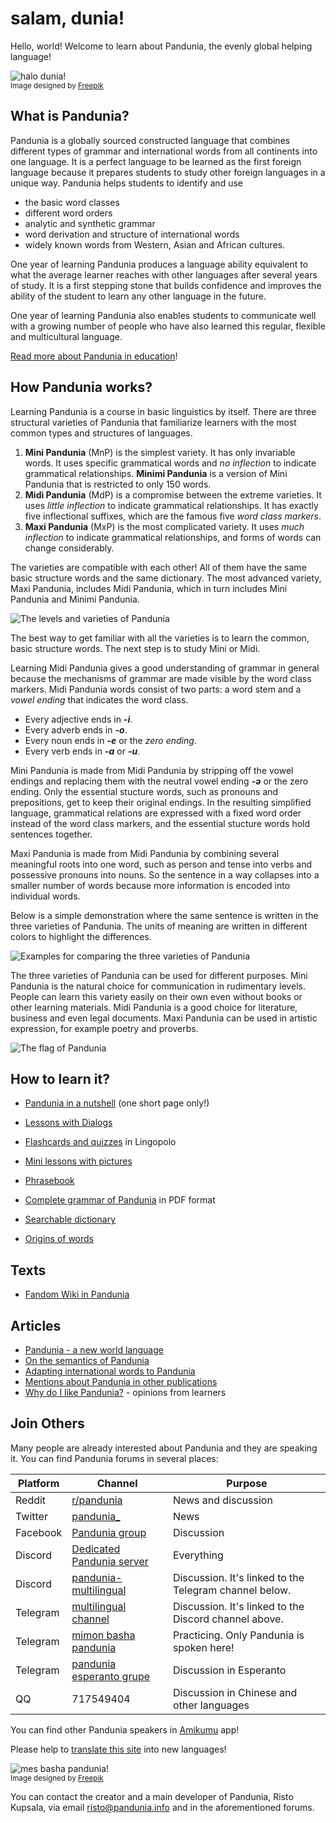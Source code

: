 # salam, dunia!

Hello, world!
Welcome to learn about Pandunia, the evenly global helping language!

![](http://www.pandunia.info/grafe/halo_dunia.png "halo dunia!")  
<small>Image designed by [Freepik](http://www.freepik.com)</small>

## What is Pandunia?

Pandunia is a globally sourced constructed language
that combines different types of grammar and international words from all continents into one language.
It is a perfect language to be learned as the first foreign language because it prepares students to study other foreign languages in a unique way.
Pandunia helps students to identify and use

- the basic word classes
- different word orders
- analytic and synthetic grammar
- word derivation and structure of international words
- widely known words from Western, Asian and African cultures.

One year of learning Pandunia produces a language ability equivalent to what the average learner reaches with other languages after several years of study.
It is a first stepping stone that builds confidence and improves the ability of the student to learn any other language in the future.

One year of learning Pandunia also enables students to communicate well with a growing number of people
who have also learned this regular, flexible and multicultural language.

[Read more about Pandunia in education](bash-pedie.md)!

## How Pandunia works?

Learning Pandunia is a course in basic linguistics by itself.
There are three structural varieties of Pandunia
that familiarize learners with the most common types and structures of languages.

1. **Mini Pandunia** (MnP) is the simplest variety.
   It has only invariable words.
   It uses specific grammatical words and *no inflection* to indicate grammatical relationships.
   **Minimi Pandunia** is a version of Mini Pandunia that is restricted to only 150 words.
2. **Midi Pandunia** (MdP) is a compromise between the extreme varieties.
   It uses *little inflection* to indicate grammatical relationships.
   It has exactly five inflectional suffixes, which are the famous five *word class markers*.
3. **Maxi Pandunia** (MxP) is the most complicated variety.
   It uses *much inflection* to indicate grammatical relationships,
   and forms of words can change considerably.

The varieties are compatible with each other!
All of them have the same basic structure words and the same dictionary.
The most advanced variety, Maxi Pandunia, includes Midi Pandunia, which in turn includes Mini Pandunia and Minimi Pandunia.

![](http://www.pandunia.info/grafe/variaje.png "The levels and varieties of Pandunia")

The best way to get familiar with all the varieties is to learn the common, basic structure words.
The next step is to study Mini or Midi.

Learning Midi Pandunia gives a good understanding of grammar in general
because the mechanisms of grammar are made visible by the word class markers.
Midi Pandunia words consist of two parts:
a word stem and a *vowel ending* that indicates the word class.

- Every adjective ends in ***-i***.
- Every adverb ends in ***-o***.
- Every noun ends in ***-e*** or the *zero ending*.
- Every verb ends in ***-a*** or ***-u***.

Mini Pandunia is made from Midi Pandunia by stripping off the vowel endings
and replacing them with the neutral vowel ending ***-ə*** or the zero ending.
Only the essential stucture words, such as pronouns and prepositions, get to keep their original endings.
In the resulting simplified language, grammatical relations are expressed with a fixed word order instead of the word class markers,
and the essential stucture words hold sentences together.

Maxi Pandunia is made from Midi Pandunia by combining several meaningful roots into one word,
such as person and tense into verbs and possessive pronouns into nouns.
So the sentence in a way collapses into a smaller number of words
because more information is encoded into individual words.

Below is a simple demonstration where the same sentence is written in the three varieties of Pandunia.
The units of meaning are written in different colors to highlight the differences.

![](http://www.pandunia.info/grafe/Mini-Midi-Maxi_ENG.png "Examples for comparing the three varieties of Pandunia")

The three varieties of Pandunia can be used for different purposes.
Mini Pandunia is the natural choice for communication in rudimentary levels.
People can learn this variety easily on their own even without books or other learning materials.
Midi Pandunia is a good choice for literature, business and even legal documents.
Maxi Pandunia can be used in artistic expression, for example poetry and proverbs.

![](http://www.pandunia.info/grafe/bandir.png "The flag of Pandunia")

## How to learn it?

- [Pandunia in a nutshell](003_baze.md) (one short page only!)
- [Lessons with Dialogs](201_shula.md)
- [Flashcards and quizzes](https://lingopolo.org/pandunia/) in Lingopolo
- [Mini lessons with pictures](http://www.pandunia.info/pandunia/mini_shula.html)
- [Phrasebook](200_baze_jumla.md)
- [Complete grammar of Pandunia](pan.pdf) in PDF format

- [Searchable dictionary](tiddly.html)
- [Origins of words](leksaslia.md)


## Texts

- [Fandom Wiki in Pandunia](https://pandunia.fandom.com/)

## Articles

- [Pandunia - a new world language](001_dunia_basha.md)
- [On the semantics of Pandunia](120_mana_sistem.md)
- [Adapting international words to Pandunia](403_loga_hapu.md)
- [Mentions about Pandunia in other publications](makal_tema_pandunia.md)
- [Why do I like Pandunia?](http://www.pandunia.info/makal/Why_do_I_like_Pandunia.pdf) - opinions from learners

## Join Others

Many people are already interested about Pandunia and they are speaking it.
You can find Pandunia forums in several places:

| Platform | Channel | Purpose |
|----------|---------|---------|
| Reddit   | [r/pandunia](https://www.reddit.com/r/pandunia/) | News and discussion |
| Twitter  | [pandunia_](https://twitter.com/pandunia_) | News |
| Facebook | [Pandunia group](http://www.facebook.com/groups/pandunia) | Discussion |
| Discord  | [Dedicated Pandunia server](https://discord.gg/aXDk9fbk58) | Everything |
| Discord  | [pandunia-multilingual](https://discord.gg/FWavWeG) | Discussion. It's linked to the Telegram channel below. |
| Telegram | [multilingual channel](https://t.me/joinchat/AAAAAEPVsifmS6xRLAlxVA) | Discussion. It's linked to the Discord channel above. |
| Telegram | [mimon basha pandunia](https://t.me/joinchat/AAAAAENlKqzlMtGkrmf5rg) | Practicing. Only Pandunia is spoken here! |
| Telegram | [pandunia esperanto grupe](https://pandunia.telegramo.org/) | Discussion in Esperanto |
| QQ       | 717549404 | Discussion in Chinese and other languages |

You can find other Pandunia speakers in [Amikumu](https://amikumu.com/) app!

Please help to [translate this site](tarja_netoloke.md) into new languages!

![](http://www.pandunia.info/grafe/mome_loga_pandunia.png "mes basha pandunia!")  
<small>Image designed by [Freepik](http://www.freepik.com)</small>

You can contact the creator and a main developer of Pandunia, Risto Kupsala, via email
[risto@pandunia.info](mailto:risto@pandunia.info) and in the aforementioned forums.

